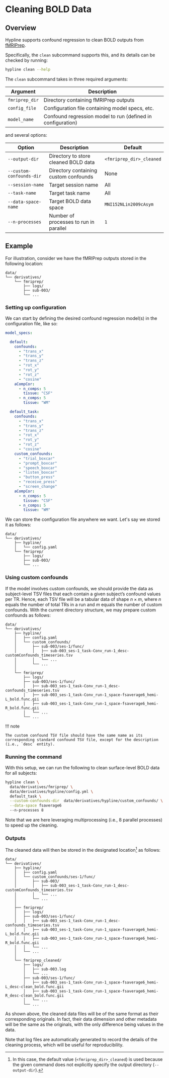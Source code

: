 # Cleaning BOLD Data

## Overview

Hypline supports confound regression to clean BOLD outputs from [fMRIPrep](https://fmriprep.org/en/stable/index.html).

Specifically, the `clean` subcommand supports this, and its details can be checked by running:

```bash
hypline clean --help
```

The `clean` subcommand takes in three required arguments:

| Argument        | Description                                                  |
| --------------- | ------------------------------------------------------------ |
| `fmriprep_dir`  | Directory containing fMRIPrep outputs                        |
| `config_file`   | Configuration file containing model specs, etc.              |
| `model_name`    | Confound regression model to run (defined in configuration)  |

and several options:

| Option                    | Description                             | Default                   |
| ------------------------- | --------------------------------------- | ------------------------- |
| `--output-dir`            | Directory to store cleaned BOLD data    | `<fmriprep_dir>_cleaned`  |
| `--custom-confounds-dir`  | Directory containing custom confounds   | None                      |
| `--session-name`          | Target session name                     | All                       |
| `--task-name`             | Target task name                        | All                       |
| `--data-space-name`       | Target BOLD data space                  | `MNI152NLin2009cAsym`     |
| `--n-processes`           | Number of processes to run in parallel  | `1`                       |

## Example

For illustration, consider we have the fMRIPrep outputs stored in the following location:

``` hl_lines="3-6"
data/
└── derivatives/
    └── fmriprep/
        ├── logs/
        ├── sub-003/
        └── ...
```

### Setting up configuration

We can start by defining the desired confound regression model(s) in the configuration file, like so:

```yaml title="config.yaml"
model_specs:

  default:
    confounds:
      - "trans_x"
      - "trans_y"
      - "trans_z"
      - "rot_x"
      - "rot_y"
      - "rot_z"
      - "cosine"
    aCompCor:
      - n_comps: 5
        tissue: "CSF"
      - n_comps: 5
        tissue: "WM"

  default_task:
    confounds:
      - "trans_x"
      - "trans_y"
      - "trans_z"
      - "rot_x"
      - "rot_y"
      - "rot_z"
      - "cosine"
    custom_confounds:
      - "trial_boxcar"
      - "prompt_boxcar"
      - "speech_boxcar"
      - "listen_boxcar"
      - "button_press"
      - "receive_press"
      - "screen_change"
    aCompCor:
      - n_comps: 5
        tissue: "CSF"
      - n_comps: 5
        tissue: "WM"
```

We can store the configuration file anywhere we want. Let's say we stored it as follows:

``` hl_lines="3-4"
data/
└── derivatives/
    ├── hypline/
    │   └── config.yaml
    └── fmriprep/
        ├── logs/
        ├── sub-003/
        └── ...
```

### Using custom confounds

If the model involves custom confounds, we should provide the data as subject-level TSV files that each contain a given subject’s confound values per TR. Hence, each TSV file will be a tabular data of shape $n \times m$, where $n$ equals the number of total TRs in a run and $m$ equals the number of custom confounds. With the current directory structure, we may prepare custom confounds as follows:

``` hl_lines="5-9"
data/
└── derivatives/
    ├── hypline/
    │   ├── config.yaml
    │   └── custom_confounds/
    │       ├── sub-003/ses-1/func/
    │       │   ├── sub-003_ses-1_task-Conv_run-1_desc-customConfounds_timeseries.tsv
    │       │   └── ...
    │       └── ...
    │
    └── fmriprep/
        ├── logs/
        ├── sub-003/ses-1/func/
        │   ├── sub-003_ses-1_task-Conv_run-1_desc-confounds_timeseries.tsv
        │   ├── sub-003_ses-1_task-Conv_run-1_space-fsaverage6_hemi-L_bold.func.gii
        │   ├── sub-003_ses-1_task-Conv_run-1_space-fsaverage6_hemi-R_bold.func.gii
        │   └── ...
        └── ...
```

!!! note

    The custom confound TSV file should have the same name as its corresponding standard confound TSV file, except for the description (i.e., `desc` entity).

### Running the command

With this setup, we can run the following to clean surface-level BOLD data for all subjects:

```bash
hypline clean \
  data/derivatives/fmriprep/ \
  data/derivatives/hypline/config.yml \
  default_task \
  --custom-confounds-dir  data/derivatives/hypline/custom_confounds/ \
  --data-space fsaverage6
  --n-processes 8
```

Note that we are here leveraging multiprocessing (i.e., 8 parallel processes) to speed up the cleaning.

### Outputs

The cleaned data will then be stored in the designated location[^1] as follows:

``` hl_lines="20-28"
data/
└── derivatives/
    ├── hypline/
    │   ├── config.yaml
    │   └── custom_confounds/ses-1/func/
    │       ├── sub-003/
    │       │   ├── sub-003_ses-1_task-Conv_run-1_desc-customConfounds_timeseries.tsv
    │       │   └── ...
    │       └── ...
    │
    ├── fmriprep/
    │   ├── logs/
    │   ├── sub-003/ses-1/func/
    │   │   ├── sub-003_ses-1_task-Conv_run-1_desc-confounds_timeseries.tsv
    │   │   ├── sub-003_ses-1_task-Conv_run-1_space-fsaverage6_hemi-L_bold.func.gii
    │   │   ├── sub-003_ses-1_task-Conv_run-1_space-fsaverage6_hemi-R_bold.func.gii
    │   │   └── ...
    │   └── ...
    │
    └── fmriprep_cleaned/
        ├── logs/
        │   ├── sub-003.log
        │   └── ...
        ├── sub-003/ses-1/func/
        │   ├── sub-003_ses-1_task-Conv_run-1_space-fsaverage6_hemi-L_desc-clean_bold.func.gii
        │   ├── sub-003_ses-1_task-Conv_run-1_space-fsaverage6_hemi-R_desc-clean_bold.func.gii
        │   └── ...
        └── ...
```

As shown above, the cleaned data files will be of the same format as their corresponding originals. In fact, their data dimension and other metadata will be the same as the originals, with the only difference being values in the data.

Note that log files are automatically generated to record the details of the cleaning process, which will be useful for reproducibility.

[^1]: In this case, the default value (`<fmriprep_dir>_cleaned`) is used because the given command does not explicitly specify the output directory (`--output-dir`).
